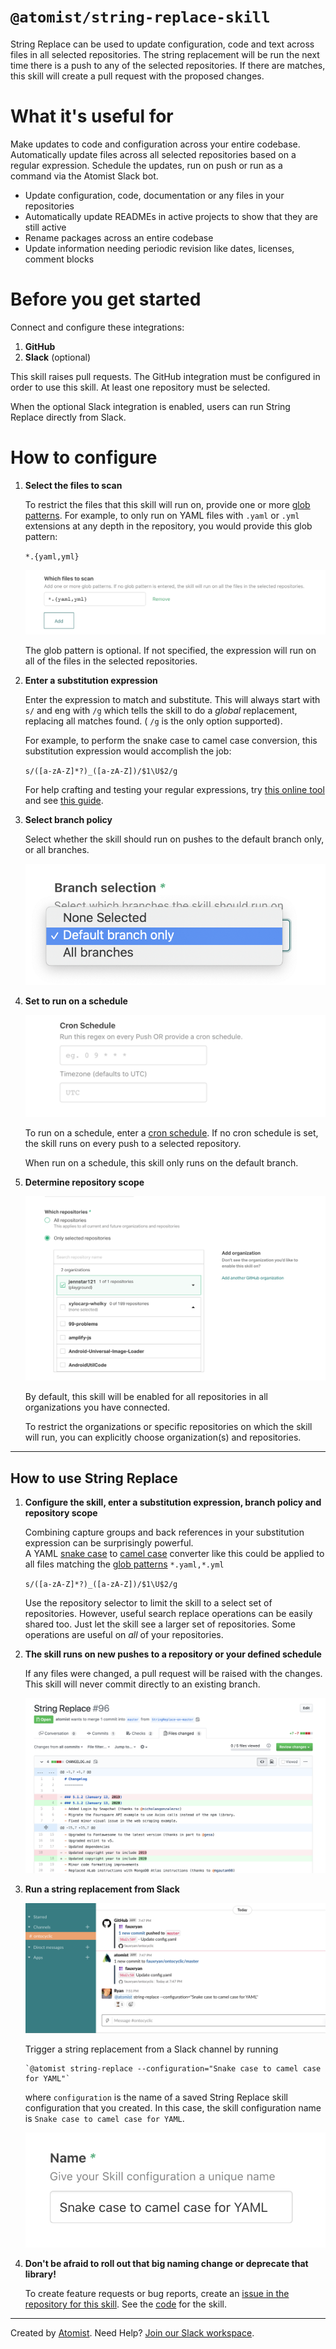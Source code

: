 # `@atomist/string-replace-skill`

String Replace can be used to update configuration, code and text across files in all selected repositories. 
The string replacement will be run the next time there is a push to any of the selected repositories. 
If there are matches, this skill will create a pull request with the proposed changes.

<!---atomist-skill-readme:start--->

# What it's useful for

Make updates to code and configuration across your entire codebase. Automatically update files across all selected repositories based on a regular expression. Schedule the updates, run on push or run as a command via the Atomist Slack bot.

* Update configuration, code, documentation or any files in your repositories
* Automatically update READMEs in active projects to show that they are still active
* Rename packages across an entire codebase
* Update information needing periodic revision like dates, licenses, comment blocks

# Before you get started

Connect and configure these integrations:

1. **GitHub**
2. **Slack** (optional)

This skill raises pull requests. The GitHub integration must be configured in order to use this skill. At least one repository must be selected.

When the optional Slack integration is enabled, users can run String Replace directly from Slack.
 
# How to configure

1. **Select the files to scan**

    To restrict the files that this skill will run on, provide one or more 
    [glob patterns](https://en.wikipedia.org/wiki/Glob_(programming)). 
    For example, to only run on YAML files with `.yaml` or `.yml` extensions at any depth in the repository, 
    you would provide this glob pattern:
    
    `*.{yaml,yml}`
    
    ![File glob](docs/images/file-pattern.png)
    
    The glob pattern is optional.  If not specified, the expression will run on all of the files in the selected repositories.

2. **Enter a substitution expression**

    Enter the expression to match and substitute. This will always start with `s/` and eng with `/g` which tells 
    the skill to do a *global* replacement, replacing all matches found. ( `/g` is the only option supported). 
    
    For example, to perform the snake case to camel case conversion, this substitution expression would accomplish the job:
    
    `s/([a-zA-Z]*?)_([a-zA-Z])/$1\U$2/g`
    
    For help crafting and testing your regular expressions, try [this online tool](https://regex101.com/) and 
    see [this guide](https://developer.mozilla.org/en-US/docs/Web/JavaScript/Guide/Regular_Expressions/Cheatsheet).

3. **Select branch policy**
 
    Select whether the skill should run on pushes to the default branch only, or all branches. 

    ![branch_policy](docs/images/branch-policy.png)

4. **Set to run on a schedule**

    ![schedule](docs/images/screenshot2.png)
    
    To run on a schedule, enter a [cron schedule](https://en.wikipedia.org/wiki/Cron). If no cron schedule is set, 
    the skill runs on every push to a selected repository.
    
    When run on a schedule, this skill only runs on the default branch.

5. **Determine repository scope**

    ![Repository filter](docs/images/repo-filter.png)

    By default, this skill will be enabled for all repositories in all organizations you have connected.

    To restrict the organizations or specific repositories on which the skill will run, you can explicitly choose 
    organization(s) and repositories.

---

## How to use String Replace

1. **Configure the skill, enter a substitution expression, branch policy and repository scope** 

    Combining capture groups and back references in your substitution expression can be surprisingly powerful.  
    A YAML [snake case](https://en.wikipedia.org/wiki/Snake_case) to 
    [camel case](https://en.wikipedia.org/wiki/Camel_case) converter like this could be applied to all files 
    matching the [glob patterns](https://en.wikipedia.org/wiki/Glob_(programming)) `*.yaml,*.yml`

    `s/([a-zA-Z]*?)_([a-zA-Z])/$1\U$2/g`
    
    Use the repository selector to limit the skill to a select set of repositories.  However, useful search replace 
    operations can be easily shared too.  Just let the skill see a larger set of repositories.  Some operations 
    are useful on _all_ of your repositories.


2. **The skill runs on new pushes to a repository or your defined schedule**

    
    If any files were changed, a pull request will be raised with the changes. 
    This skill will never commit directly to an existing branch.
    
    ![pull_request](docs/images/pull-request.png)

3. **Run a string replacement from Slack**

    ![slack_cmd](docs/images/slack-command.png)

    Trigger a string replacement from a Slack channel by running

    ```
    `@atomist string-replace --configuration="Snake case to camel case for YAML"`
    ``` 

    where `configuration` is the name of a saved String Replace skill configuration that you created.
    In this case, the skill configuration name is `Snake case to camel case for YAML`.
    
    ![config_name](docs/images/configuration-name.png)

4. **Don't be afraid to roll out that big naming change or deprecate that library!**

    To create feature requests or bug reports, create an 
    [issue in the repository for this skill](https://github.com/atomist-skills/string-replace-skill/issues). 
    See the [code](https://github.com/atomist-skills/string-replace-skill) for the skill.

<!---atomist-skill-readme:end--->

---

Created by [Atomist][atomist].
Need Help?  [Join our Slack workspace][slack].

[atomist]: https://atomist.com/ (Atomist - How Teams Deliver Software)
[slack]: https://join.atomist.com/ (Atomist Community Slack) 
